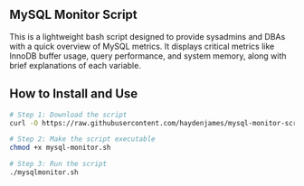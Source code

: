 ## MySQL Monitor Script

This is a lightweight bash script designed to provide sysadmins and DBAs with a quick overview of MySQL metrics. It displays critical metrics like InnoDB buffer usage, query performance, and system memory, along with brief explanations of each variable.

## How to Install and Use

```bash
# Step 1: Download the script
curl -O https://raw.githubusercontent.com/haydenjames/mysql-monitor-script/main/mysqlmonitor.sh

# Step 2: Make the script executable
chmod +x mysql-monitor.sh

# Step 3: Run the script
./mysqlmonitor.sh
